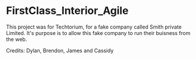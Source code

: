 # FirstClass_Interior_Agile
This project was for Techtorium, for a fake company called Smith private Limited.
It's purpose is to allow this fake company to run their buisness from the web.

Credits: Dylan, Brendon, James and Cassidy
